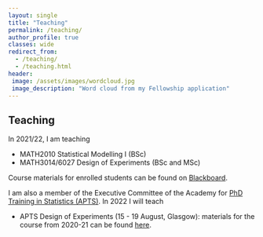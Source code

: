 ```yaml
---
layout: single
title: "Teaching"
permalink: /teaching/
author_profile: true
classes: wide
redirect_from: 
  - /teaching/
  - /teaching.html
header: 
 image: /assets/images/wordcloud.jpg
 image_description: "Word cloud from my Fellowship application"  
---
```


## Teaching

In 2021/22, I am teaching

- MATH2010 Statistical Modelling I (BSc)
- MATH3014/6027 Design of Experiments (BSc and MSc)

Course materials for enrolled students can be found on [Blackboard](https://blackboard.soton.ac.uk).

I am also a member of the Executive Committee of the Academy for [PhD Training in Statistics (APTS)](http://www.apts.ac.uk/). In 2022 I will teach

- APTS Design of Experiments (15 - 19 August, Glasgow): materials for the course from 2020-21 can be found [here](https://statsdavew.github.io/apts.doe/).


